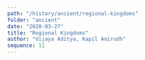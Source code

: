 ```yaml
---
path: "/history/ancient/regional-kingdoms"
folder: "ancient"
date: "2020-03-27"
title: "Regional Kingdoms"
author: "Vijaya Aditya, Kapil Anirudh"
sequence: 11
---
```


